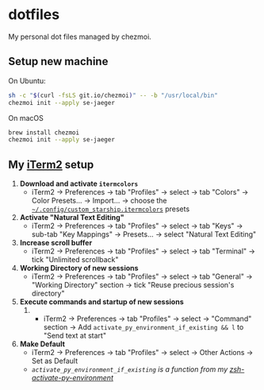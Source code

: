 # dotfiles

My personal dot files managed by chezmoi.


## Setup new machine

On Ubuntu:

```bash
sh -c "$(curl -fsLS git.io/chezmoi)" -- -b "/usr/local/bin"
chezmoi init --apply se-jaeger
```

On macOS

```bash
brew install chezmoi
chezmoi init --apply se-jaeger
```

## My [iTerm2](https://www.iterm2.com) setup

1. **Download and activate `itermcolors`**
    - iTerm2 -> Preferences -> tab "Profiles" -> select <your-profile-name> -> tab "Colors" -> Color Presets... -> Import... -> choose the [`~/.config/custom_starship.itermcolors`](./dot_config/custom_starship.itermcolors) presets
2. **Activate "Natural Text Editing"**
    - iTerm2 -> Preferences -> tab "Profiles" -> select <your-profile-name> -> tab "Keys" -> sub-tab "Key Mappings" -> Presets... -> select "Natural Text Editing"
3. **Increase scroll buffer**
    - iTerm2 -> Preferences -> tab "Profiles" -> select <your-profile-name> -> tab "Terminal" -> tick "Unlimited scrollback"
4. **Working Directory of new sessions**
    - iTerm2 -> Preferences -> tab "Profiles" -> select <your-profile-name> -> tab "General" -> "Working Directory" section -> tick "Reuse precious session's directory"
5. **Execute commands and startup of new sessions**
   1. - iTerm2 -> Preferences -> tab "Profiles" -> select <your-profile-name> -> "Command" section -> Add `activate_py_environment_if_existing && l` to "Send text at start"
6. **Make <your-profile-name> Default**
    - iTerm2 -> Preferences -> tab "Profiles" -> select <your-profile-name> -> Other Actions -> Set as Default
    - *`activate_py_environment_if_existing` is a function from my 
[zsh-activate-py-environment](https://github.com/se-jaeger/zsh-autoactivate-environment)*
